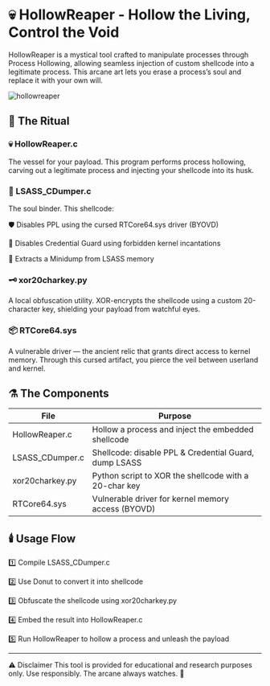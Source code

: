 # 💀 HollowReaper - Hollow the Living, Control the Void
HollowReaper is a mystical tool crafted to manipulate processes through Process Hollowing, allowing seamless injection of custom shellcode into a legitimate process. This arcane art lets you erase a process’s soul and replace it with your own will.

![hollowreaper](https://github.com/user-attachments/assets/fdfa66ff-97b2-4860-a4c3-c022cde5095a)

## 📜 The Ritual
### 💀 HollowReaper.c
The vessel for your payload. This program performs process hollowing, carving out a legitimate process and injecting your shellcode into its husk.

### 🧬 LSASS_CDumper.c
The soul binder. This shellcode:

🛡️ Disables PPL using the cursed RTCore64.sys driver (BYOVD)

🚫 Disables Credential Guard using forbidden kernel incantations

💾 Extracts a Minidump from LSASS memory

### 🗝️ xor20charkey.py
A local obfuscation utility. XOR-encrypts the shellcode using a custom 20-character key, shielding your payload from watchful eyes.

### 📦 RTCore64.sys
A vulnerable driver — the ancient relic that grants direct access to kernel memory. Through this cursed artifact, you pierce the veil between userland and kernel.

## ⚗️ The Components
| File	| Purpose |
|-------|---------|
|HollowReaper.c	| Hollow a process and inject the embedded shellcode |
|LSASS_CDumper.c | Shellcode: disable PPL & Credential Guard, dump LSASS |
|xor20charkey.py | Python script to XOR the shellcode with a 20-char key |
|RTCore64.sys | Vulnerable driver for kernel memory access (BYOVD) |

## 🕯️ Usage Flow
1️⃣ Compile LSASS_CDumper.c

2️⃣ Use Donut to convert it into shellcode

3️⃣ Obfuscate the shellcode using xor20charkey.py

4️⃣ Embed the result into HollowReaper.c

5️⃣ Run HollowReaper to hollow a process and unleash the payload

--------------------------------------------------------------------------

⚠️ Disclaimer
This tool is provided for educational and research purposes only. Use responsibly.
The arcane always watches. 🧿

